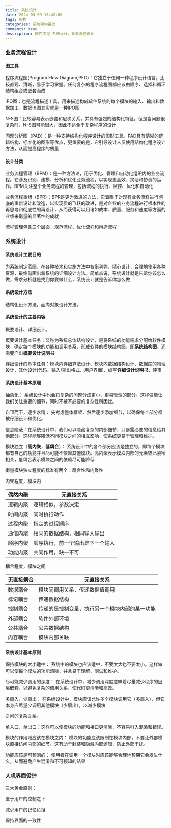 ```yaml
---
title: 系统设计
date: 2024-03-09 15:42:00
tags: 架构
categories: 系统架构基础
comments: true
description: 软件工程-系统设计，业务流程设计
---
```




### 业务流程设计

#### 图工具

程序流程图(Program Flow Diagram,PFD)：它独立于任何一种程序设计语言，比较直观、清晰，易于学习掌握。任何复杂的程序流程图都应该由顺序、选择和循环结构组合或嵌套而成

IPO图：也是流程描述工具，用来描述构成软件系统的每个模块的输入、输出和数据加工。数据流图其实就是一种IPO图

N-S图：比较容易表示嵌套和层次关系，并具有强烈的结构化特征。但是当问题很复杂时，N-S图可能很大，因此不适合于复杂程序的设计

问题分析图（PAD）：是一种支持结构化程序设计的图形工具。PAD具有清晰的逻辑结构、标准化的图形等优点，更重要的是，它引导设计人员使用结构化程序设计方法，从而提高程序的质量

#### 设计分类

业务流程管理（BPM）：是一种方法论，用于优化、管理和自动化组织内的业务流程。它涉及识别、建模、分析和优化业务流程，以实现更高效、灵活和协调的运作。BPM关注整个业务流程的管理，包括流程的执行、监控、优化和自动化



业务流程重组（BPR）：BPR是更为激进的方法，它着眼于对现有业务流程进行彻底的重新设计和改造，以实现质的飞跃的改进，是对企业的业务流程进行根本性的再思考和彻底性的再设计，从而获得可以用诸如成本、质量、服务和速度等方面的业绩来衡量的显著性的成就



流程管理包含三个层面：规范流程、优化流程和再造流程



### 系统设计

#### 系统设计主要目的

为系统制定蓝图，在各种技术和实施方法中权衡利弊，精心设计，合理地使用各种资源，最终勾画出新系统的详细设计方法。简单点说，系统设计就是告诉你该怎么做，需求分析就是找到你要做什么，系统设计就是告诉你怎么做

#### 系统设计方法

结构化设计方法，面向对象设计方法。

#### 系统设计的主要内容

概要设计、详细设计。

概要设计基本任务：又称为系统总体结构设计，是将系统的功能需求分配给软件模块，确定每个模块的功能和调用关系，形成软件的模块结构图，即**系统结构图**。还需要产出**概要设计说明书**

详细设计的基本任务：模块内详细算法设计、模块内数据结构设计、数据库的物理设计、其他设计(代码、输入/输出格式、用户界面)、编写**详细设计说明书**、评审

#### 系统设计基本原理

抽象化： 系统设计中也会将复杂的问题分成更小、更易管理的部分。这样做能让我们关注重要的细节，同时不被不必要的复杂性所困扰。

自顶而下，逐步求精： 先考虑整体框架，然后逐步添加细节，以确保每个部分都被仔细设计和优化。

信息隐蔽：在系统设计中，我们可以隐藏复杂的内部细节，只暴露必要的信息给其他部分。这样能够降低不同模块之间的相互影响，使系统更易于管理和维护。

模块独立（**高内聚**，**低耦合**）： 系统设计中的各个部分应该是独立的，即每个模块都有自己的功能并且尽可能不依赖其他模块。高内聚表示模块内部的元素彼此紧密相关，低耦合表示模块之间的依赖尽可能降低

衡量模块独立程度的标准有两个：耦合性和内聚性

内聚程度，模块内

| 偶然内聚 | 无直接关系                       |
| -------- | -------------------------------- |
| 逻辑内聚 | 逻辑相似，参数决定               |
| 时间内聚 | 同时执行动作                     |
| 过程内聚 | 指定的过程顺序                   |
| 通信内聚 | 相同的数据结构，相同输入输出     |
| 顺序内聚 | 顺序执行，前一个输出是下一个输入 |
| 功能内聚 | 共同作用，缺一不可               |

耦合程度，模块之间

| 无直接耦合 | 无直接关系                                     |
| ---------- | ---------------------------------------------- |
| 数据耦合   | 模块间调用关系，传递数据值调用                 |
| 标记耦合   | 传递数据结构                                   |
| 控制耦合   | 传递的是控制变量，执行另一个模块内部的某一功能 |
| 外部耦合   | 软件外部环境                                   |
| 公共耦合   | 公共数据结构                                   |
| 内容耦合   | 模块内部关联                                   |



#### 系统设计基本原则

保持模块的大小适中： 系统中的模块也应该适中，不要太大也不要太小。这样做可以使每个模块的功能清晰，并且易于理解、测试和维护。

尽可能减少调用的深度： 在系统设计中，减少调用深度意味着尽量减少程序的层层嵌套，以避免复杂的调用关系，使代码更清晰和高效。

多扇入，少扇出： 在系统设计中，模块应该允许多个模块调用它（多扇入），但它本身应尽量少调用其他模块（少扇出），以减少模块

之间的复杂关系。

单入口，单出口：这样可以使模块的功能和接口更清晰，不容易引入混淆和错误。

模块的作用域应该在模块之内： 模块的功能应该限制在模块内部，不要让外部模块直接访问内部的细节。这有助于封装和隐藏内部逻辑，防止外部干扰。

功能应该是可预测的： 使用者在调用一个模块时应该能够合理地预期它会发生什么，从而避免产生混淆和不可预知的结果



### 人机界面设计

三大黄金原则：

置于用户的控制之下

减少用户的记忆负担

保持界面的一致性